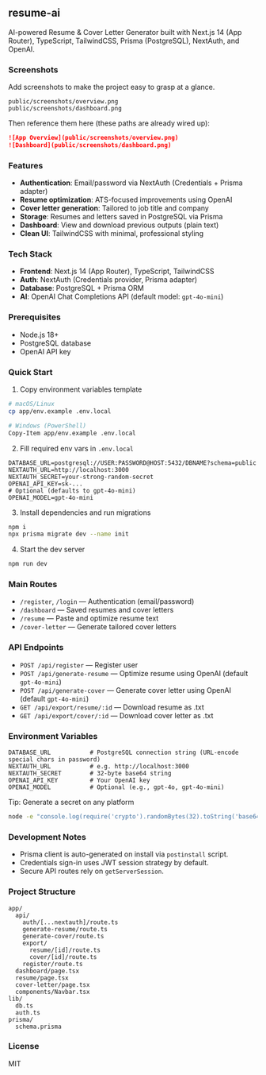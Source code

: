 ## resume-ai

AI-powered Resume & Cover Letter Generator built with Next.js 14 (App Router), TypeScript, TailwindCSS, Prisma (PostgreSQL), NextAuth, and OpenAI.

### Screenshots

Add screenshots to make the project easy to grasp at a glance.

```
public/screenshots/overview.png
public/screenshots/dashboard.png
```

Then reference them here (these paths are already wired up):

```markdown
![App Overview](public/screenshots/overview.png)
![Dashboard](public/screenshots/dashboard.png)
```

### Features

- **Authentication**: Email/password via NextAuth (Credentials + Prisma adapter)
- **Resume optimization**: ATS-focused improvements using OpenAI
- **Cover letter generation**: Tailored to job title and company
- **Storage**: Resumes and letters saved in PostgreSQL via Prisma
- **Dashboard**: View and download previous outputs (plain text)
- **Clean UI**: TailwindCSS with minimal, professional styling

### Tech Stack

- **Frontend**: Next.js 14 (App Router), TypeScript, TailwindCSS
- **Auth**: NextAuth (Credentials provider, Prisma adapter)
- **Database**: PostgreSQL + Prisma ORM
- **AI**: OpenAI Chat Completions API (default model: `gpt-4o-mini`)

### Prerequisites

- Node.js 18+
- PostgreSQL database
- OpenAI API key

### Quick Start

1) Copy environment variables template

```bash
# macOS/Linux
cp app/env.example .env.local

# Windows (PowerShell)
Copy-Item app/env.example .env.local
```

2) Fill required env vars in `.env.local`

```
DATABASE_URL=postgresql://USER:PASSWORD@HOST:5432/DBNAME?schema=public
NEXTAUTH_URL=http://localhost:3000
NEXTAUTH_SECRET=your-strong-random-secret
OPENAI_API_KEY=sk-...
# Optional (defaults to gpt-4o-mini)
OPENAI_MODEL=gpt-4o-mini
```

3) Install dependencies and run migrations

```bash
npm i
npx prisma migrate dev --name init
```

4) Start the dev server

```bash
npm run dev
```

### Main Routes

- `/register`, `/login` — Authentication (email/password)
- `/dashboard` — Saved resumes and cover letters
- `/resume` — Paste and optimize resume text
- `/cover-letter` — Generate tailored cover letters

### API Endpoints

- `POST /api/register` — Register user
- `POST /api/generate-resume` — Optimize resume using OpenAI (default `gpt-4o-mini`)
- `POST /api/generate-cover` — Generate cover letter using OpenAI (default `gpt-4o-mini`)
- `GET /api/export/resume/:id` — Download resume as .txt
- `GET /api/export/cover/:id` — Download cover letter as .txt

### Environment Variables

```
DATABASE_URL           # PostgreSQL connection string (URL-encode special chars in password)
NEXTAUTH_URL           # e.g. http://localhost:3000
NEXTAUTH_SECRET        # 32-byte base64 string
OPENAI_API_KEY         # Your OpenAI key
OPENAI_MODEL           # Optional (e.g., gpt-4o, gpt-4o-mini)
```

Tip: Generate a secret on any platform

```bash
node -e "console.log(require('crypto').randomBytes(32).toString('base64'))"
```

### Development Notes

- Prisma client is auto-generated on install via `postinstall` script.
- Credentials sign-in uses JWT session strategy by default.
- Secure API routes rely on `getServerSession`.

### Project Structure

```
app/
  api/
    auth/[...nextauth]/route.ts
    generate-resume/route.ts
    generate-cover/route.ts
    export/
      resume/[id]/route.ts
      cover/[id]/route.ts
    register/route.ts
  dashboard/page.tsx
  resume/page.tsx
  cover-letter/page.tsx
  components/Navbar.tsx
lib/
  db.ts
  auth.ts
prisma/
  schema.prisma
```

### License

MIT
